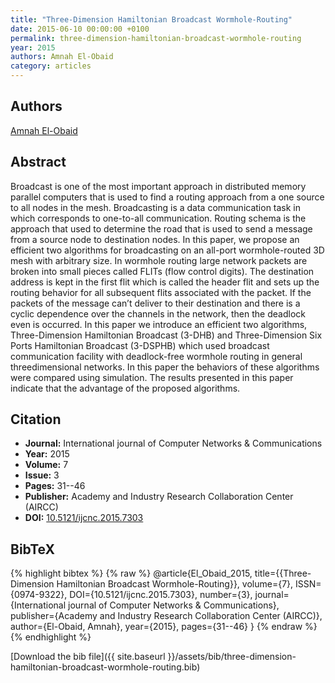 ```yaml
---
title: "Three-Dimension Hamiltonian Broadcast Wormhole-Routing"
date: 2015-06-10 00:00:00 +0100
permalink: three-dimension-hamiltonian-broadcast-wormhole-routing
year: 2015
authors: Amnah El-Obaid
category: articles
---
```

 
## Authors
[Amnah El-Obaid](authors/amnah-el-obaid)
 
## Abstract
Broadcast is one of the most important approach in distributed memory parallel computers that is used to find a routing approach from a one source to all nodes in the mesh. Broadcasting is a data communication task in which corresponds to one-to-all communication. Routing schema is the approach that used to determine the road that is used to send a message from a source node to destination nodes. In this paper, we propose an efficient two algorithms for broadcasting on an all-port wormhole-routed 3D mesh with arbitrary size. In wormhole routing large network packets are broken into small pieces called FLITs (flow control digits). The destination address is kept in the first flit which is called the header flit and sets up the routing behavior for all subsequent flits associated with the packet. If the packets of the message can’t deliver to their destination and there is a cyclic dependence over the channels in the network, then the deadlock even is occurred. In this paper we introduce an efficient two algorithms, Three-Dimension Hamiltonian Broadcast (3-DHB) and Three-Dimension Six Ports Hamiltonian Broadcast (3-DSPHB) which used broadcast communication facility with deadlock-free wormhole routing in general threedimensional networks. In this paper the behaviors of these algorithms were compared using simulation. The results presented in this paper indicate that the advantage of the proposed algorithms.
 
## Citation
- **Journal:** International journal of Computer Networks &amp; Communications
- **Year:** 2015
- **Volume:** 7
- **Issue:** 3
- **Pages:** 31--46
- **Publisher:** Academy and Industry Research Collaboration Center (AIRCC)
- **DOI:** [10.5121/ijcnc.2015.7303](https://doi.org/10.5121/ijcnc.2015.7303)
 
## BibTeX
{% highlight bibtex %}
{% raw %}
@article{El_Obaid_2015,
  title={{Three-Dimension Hamiltonian Broadcast Wormhole-Routing}},
  volume={7},
  ISSN={0974-9322},
  DOI={10.5121/ijcnc.2015.7303},
  number={3},
  journal={International journal of Computer Networks &amp; Communications},
  publisher={Academy and Industry Research Collaboration Center (AIRCC)},
  author={El-Obaid, Amnah},
  year={2015},
  pages={31--46}
}
{% endraw %}
{% endhighlight %}
 
[Download the bib file]({{ site.baseurl }}/assets/bib/three-dimension-hamiltonian-broadcast-wormhole-routing.bib)
 
